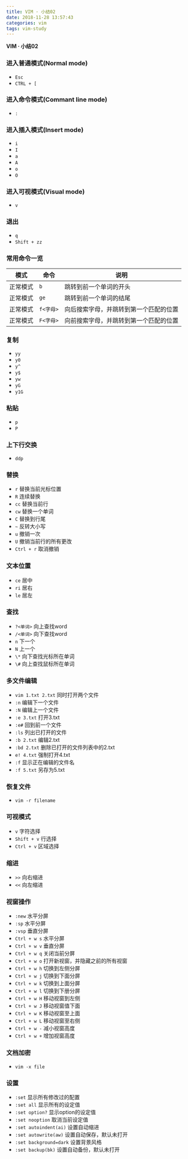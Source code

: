 ```yaml
---
title: VIM · 小结02
date: 2018-11-28 13:57:43
categories: vim
tags: vim-study
---
```


**VIM · 小结02**

<!-- more -->

### 进入普通模式(Normal mode)
- `Esc`
- `CTRL + [`

### 进入命令模式(Commant line mode)
- `:`

### 进入插入模式(Insert mode)
- `i`
- `I`
- `a`
- `A`
- `o`
- `O`

### 进入可视模式(Visual mode)
- `v`

### 退出
- `q`
- `Shift + zz`

### 常用命令一览
|模式|命令|说明|
|---|---|---|
|正常模式|`b`|跳转到前一个单词的开头|
|正常模式|`ge`|跳转到前一个单词的结尾|
|正常模式|`f<字母>`|向后搜索字母，并跳转到第一个匹配的位置|
|正常模式|`F<字母>`|向前搜索字母，并跳转到第一个匹配的位置|

### 复制
- `yy`
- `y0`
- `y^`
- `y$`
- `yw`
- `yG`
- `y1G`

### 粘贴
- `p`
- `P`

### 上下行交换
- `ddp`

### 替换
- `r` 替换当前光标位置
- `R` 连续替换
- `cc` 替换当前行
- `cw` 替换一个单词
- `C` 替换到行尾
- `~` 反转大小写
- `u` 撤销一次
- `U` 撤销当前行的所有更改
- `Ctrl + r` 取消撤销

### 文本位置
- `ce` 居中
- `ri` 居右
- `le` 居左

### 查找
- `?<单词>` 向上查找word
- `/<单词>` 向下查找word
- `n` 下一个
- `N` 上一个
- `\*` 向下查找光标所在单词
- `\#` 向上查找鼠标所在单词

### 多文件编辑
- `vim 1.txt 2.txt` 同时打开两个文件
- `:n` 编辑下一个文件
- `:N` 编辑上一个文件
- `:e 3.txt` 打开3.txt
- `:e#` 回到前一个文件
- `:ls` 列出已打开的文件
- `:b 2.txt` 编辑2.txt
- `:bd 2.txt` 删除已打开的文件列表中的2.txt
- `e! 4.txt` 强制打开4.txt
- `:f` 显示正在编辑的文件名
- `:f 5.txt` 另存为5.txt

### 恢复文件
- `vim -r filename`

### 可视模式
- `v` 字符选择
- `Shift + v` 行选择
- `Ctrl + v` 区域选择

### 缩进
- `>>` 向右缩进
- `<<` 向左缩进

### 视窗操作
- `:new` 水平分屏
- `:sp` 水平分屏
- `:vsp` 垂直分屏
- `Ctrl + w s` 水平分屏
- `Ctrl + w v` 垂直分屏
- `Ctrl + w q` 关闭当前分屏
- `Ctrl + w o` 打开新视窗，并隐藏之前的所有视窗
- `Ctrl + w h` 切换到左侧分屏
- `Ctrl + w j` 切换到下面分屏
- `Ctrl + w k` 切换到上面分屏
- `Ctrl + w l` 切换到下册分屏
- `Ctrl + w H` 移动视窗到左侧
- `Ctrl + w J` 移动视窗值下面
- `Ctrl + w K` 移动视窗至上面
- `Ctrl + w L` 移动视窗至右侧
- `Ctrl + w -` 减小视窗高度
- `Ctrl + w +` 增加视窗高度

### 文档加密
- `vim -x file`

### 设置
- `:set` 显示所有修改过的配置
- `:set all` 显示所有的设定值
- `:set option?` 显示option的设定值
- `:set nooption` 取消当前设定值
- `:set autoindent(ai)` 设置自动缩进
- `:set autowrite(aw)` 设置自动保存，默认未打开
- `:set background=dark` 设置背景风格
- `:set backup(bk)` 设置自动备份，默认未打开